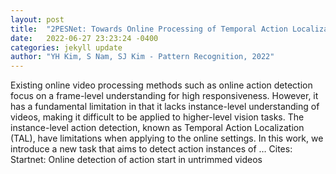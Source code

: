 ```yaml
---
layout: post
title:  "2PESNet: Towards Online Processing of Temporal Action Localization"
date:   2022-06-27 23:23:24 -0400
categories: jekyll update
author: "YH Kim, S Nam, SJ Kim - Pattern Recognition, 2022"
---
```

Existing online video processing methods such as online action detection focus on a frame-level understanding for high responsiveness. However, it has a fundamental limitation in that it lacks instance-level understanding of videos, making it difficult to be applied to higher-level vision tasks. The instance-level action detection, known as Temporal Action Localization (TAL), have limitations when applying to the online settings. In this work, we introduce a new task that aims to detect action instances of …
Cites: ‪Startnet: Online detection of action start in untrimmed videos‬  